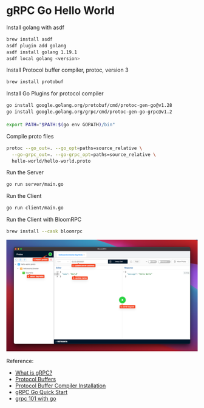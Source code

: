 # gRPC Go Hello World

Install golang with asdf

  ``` bash
  brew install asdf
  asdf plugin add golang
  asdf install golang 1.19.1
  asdf local golang <version>
  ```

Install Protocol buffer compiler, protoc, version 3

  ``` bash
  brew install protobuf
  ```

Install Go Plugins for protocol compiler

  ``` bash
  go install google.golang.org/protobuf/cmd/protoc-gen-go@v1.28
  go install google.golang.org/grpc/cmd/protoc-gen-go-grpc@v1.2

  export PATH="$PATH:$(go env GOPATH)/bin"
  ```

Compile proto files

  ``` bash
  protoc --go_out=. --go_opt=paths=source_relative \
    --go-grpc_out=. --go-grpc_opt=paths=source_relative \
    hello-world/hello-world.proto
  ```

Run the Server

  ``` bash
  go run server/main.go
  ```

Run the Client

  ``` bash
  go run client/main.go
  ```

Run the Client with BloomRPC

  ``` bash
  brew install --cask bloomrpc
  ```

  ![BloomRPC](./assets/BloomRPC.png)

Reference:
  - [What is gRPC?](https://grpc.io/docs/what-is-grpc/)
  - [Protocol Buffers](https://developers.google.com/protocol-buffers/docs/overview)
  - [Protocol Buffer Compiler Installation](https://grpc.io/docs/protoc-installation/)
  - [gRPC Go Quick Start](https://grpc.io/docs/languages/go/quickstart/)
  - [grpc 101 with go](https://engineering.teknasyon.com/grpc-101-with-go-6266d9dfdee2)
